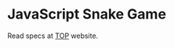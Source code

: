 # JavaScript Snake Game

Read specs at [TOP](http://www.theodinproject.com/javascript-and-jquery/jquery-and-the-dom) website.